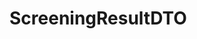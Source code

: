 #  ScreeningResultDTO

<api-schema openapi-path="../../../api-specs/swagger-otr-api.json" name="ScreeningResultDTO"/>